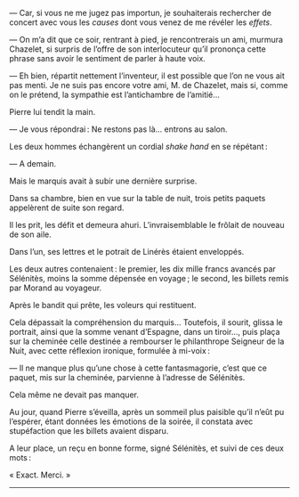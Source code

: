 — Car, si vous ne me jugez pas importun, je souhaiterais rechercher de concert
avec vous les _causes_ dont vous venez de me révéler les _effets_.

— On m’a dit que ce soir, rentrant à pied, je rencontrerais un ami, murmura Chazelet, si surpris de l’offre de son interlocuteur qu’il prononça cette
phrase sans avoir le sentiment de parler à haute voix.

— Eh bien, répartit nettement l’inventeur, il est possible que l’on ne vous ait
pas menti. Je ne suis pas encore votre ami, M. de Chazelet, mais si, comme on le prétend, la sympathie est l’antichambre de l’amitié…

Pierre lui tendit la main.

— Je vous répondrai : Ne restons pas là… entrons au salon.

Les deux hommes échangèrent un cordial _shake hand_ en se répétant :

— A demain.

Mais le marquis avait à subir une dernière surprise.

Dans sa chambre, bien en vue sur la table de nuit, trois petits paquets
appelèrent de suite son regard.

Il les prit, les défit et demeura ahuri. L’invraisemblable le frôlait de 
nouveau de son aile.

Dans l’un, ses lettres et le potrait de Linérès étaient enveloppés.

Les deux autres contenaient : le premier, les dix mille francs avancés par Sélénitès, moins la somme dépensée en voyage ; le second, les billets remis
par Morand au voyageur.

Après le bandit qui prête, les voleurs qui restituent.

Cela dépassait la compréhension du marquis… Toutefois, il sourit, glissa le
portrait, ainsi que la somme venant d’Espagne, dans un tiroir…, puis plaça sur la cheminée celle destinée a rembourser le philanthrope Seigneur de la Nuit, avec cette réflexion ironique, formulée à mi-voix :

— Il ne manque plus qu’une chose à cette fantasmagorie, c’est que ce paquet, mis sur la cheminée, parvienne à l’adresse de Sélénitès.

Cela même ne devait pas manquer.

Au jour, quand Pierre s’éveilla, après un sommeil plus paisible qu’il n’eût
pu l’espérer, étant données les émotions de la soirée, il constata avec 
stupéfaction que les billets avaient disparu.

A leur place, un reçu en bonne forme, signé Sélénitès, et suivi de ces deux mots :

« Exact. Merci. »

-----

